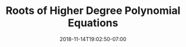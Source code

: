 ---
title: 'Roots of Higher Degree Polynomial Equations'
date: 2018-11-14T19:02:50-07:00
draft: false
weight: 6
extensions:
    - katex
---